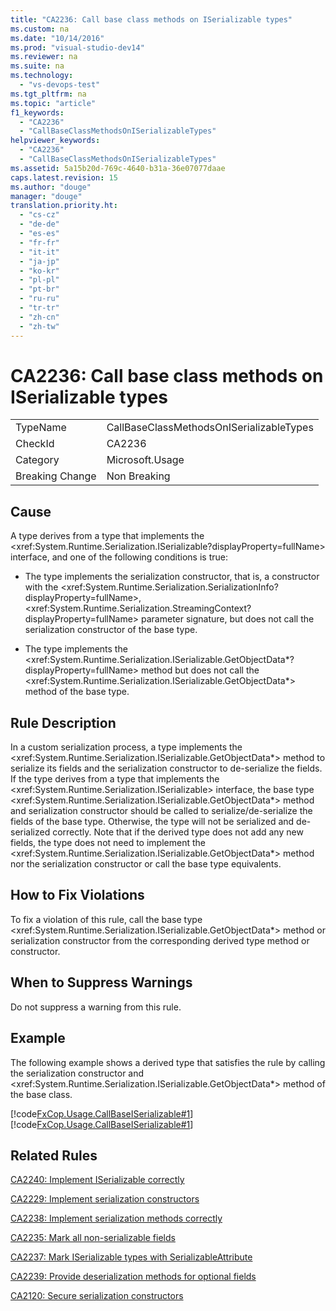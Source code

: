 ```yaml
---
title: "CA2236: Call base class methods on ISerializable types"
ms.custom: na
ms.date: "10/14/2016"
ms.prod: "visual-studio-dev14"
ms.reviewer: na
ms.suite: na
ms.technology: 
  - "vs-devops-test"
ms.tgt_pltfrm: na
ms.topic: "article"
f1_keywords: 
  - "CA2236"
  - "CallBaseClassMethodsOnISerializableTypes"
helpviewer_keywords: 
  - "CA2236"
  - "CallBaseClassMethodsOnISerializableTypes"
ms.assetid: 5a15b20d-769c-4640-b31a-36e07077daae
caps.latest.revision: 15
ms.author: "douge"
manager: "douge"
translation.priority.ht: 
  - "cs-cz"
  - "de-de"
  - "es-es"
  - "fr-fr"
  - "it-it"
  - "ja-jp"
  - "ko-kr"
  - "pl-pl"
  - "pt-br"
  - "ru-ru"
  - "tr-tr"
  - "zh-cn"
  - "zh-tw"
---
```

# CA2236: Call base class methods on ISerializable types
|||  
|-|-|  
|TypeName|CallBaseClassMethodsOnISerializableTypes|  
|CheckId|CA2236|  
|Category|Microsoft.Usage|  
|Breaking Change|Non Breaking|  
  
## Cause  
 A type derives from a type that implements the \<xref:System.Runtime.Serialization.ISerializable?displayProperty=fullName> interface, and one of the following conditions is true:  
  
-   The type implements the serialization constructor, that is, a constructor with the \<xref:System.Runtime.Serialization.SerializationInfo?displayProperty=fullName>, \<xref:System.Runtime.Serialization.StreamingContext?displayProperty=fullName> parameter signature, but does not call the serialization constructor of the base type.  
  
-   The type implements the \<xref:System.Runtime.Serialization.ISerializable.GetObjectData*?displayProperty=fullName> method but does not call the \<xref:System.Runtime.Serialization.ISerializable.GetObjectData*> method of the base type.  
  
## Rule Description  
 In a custom serialization process, a type implements the \<xref:System.Runtime.Serialization.ISerializable.GetObjectData*> method to serialize its fields and the serialization constructor to de-serialize the fields. If the type derives from a type that implements the \<xref:System.Runtime.Serialization.ISerializable> interface, the base type \<xref:System.Runtime.Serialization.ISerializable.GetObjectData*> method and serialization constructor should be called to serialize/de-serialize the fields of the base type. Otherwise, the type will not be serialized and de-serialized correctly. Note that if the derived type does not add any new fields, the type does not need to implement the \<xref:System.Runtime.Serialization.ISerializable.GetObjectData*> method nor the serialization constructor or call the base type equivalents.  
  
## How to Fix Violations  
 To fix a violation of this rule, call the base type \<xref:System.Runtime.Serialization.ISerializable.GetObjectData*> method or serialization constructor from the corresponding derived type method or constructor.  
  
## When to Suppress Warnings  
 Do not suppress a warning from this rule.  
  
## Example  
 The following example shows a derived type that satisfies the rule by calling the serialization constructor and \<xref:System.Runtime.Serialization.ISerializable.GetObjectData*> method of the base class.  
  
 [!code[FxCop.Usage.CallBaseISerializable#1](../codequality/codesnippet/VisualBasic/ca2236--call-base-class-methods-on-iserializable-types_1.vb)]
[!code[FxCop.Usage.CallBaseISerializable#1](../codequality/codesnippet/CSharp/ca2236--call-base-class-methods-on-iserializable-types_1.cs)]  
  
## Related Rules  
 [CA2240: Implement ISerializable correctly](../codequality/ca2240--implement-iserializable-correctly.md)  
  
 [CA2229: Implement serialization constructors](../codequality/ca2229--implement-serialization-constructors.md)  
  
 [CA2238: Implement serialization methods correctly](../codequality/ca2238--implement-serialization-methods-correctly.md)  
  
 [CA2235: Mark all non-serializable fields](../codequality/ca2235--mark-all-non-serializable-fields.md)  
  
 [CA2237: Mark ISerializable types with SerializableAttribute](../codequality/ca2237--mark-iserializable-types-with-serializableattribute.md)  
  
 [CA2239: Provide deserialization methods for optional fields](../codequality/ca2239--provide-deserialization-methods-for-optional-fields.md)  
  
 [CA2120: Secure serialization constructors](../codequality/ca2120--secure-serialization-constructors.md)